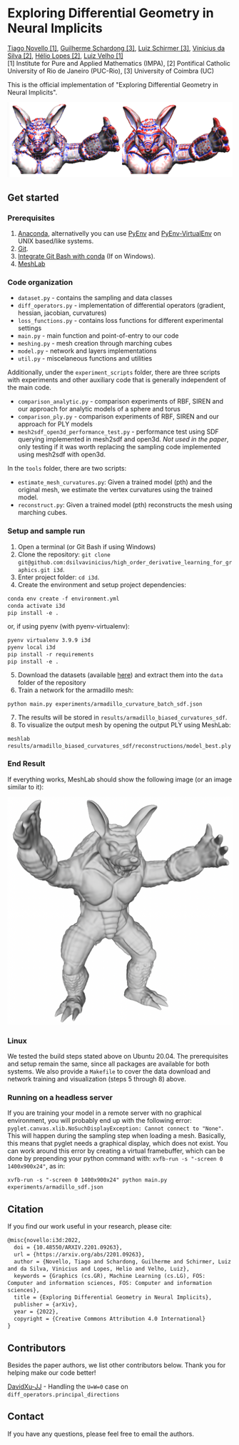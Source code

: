 # Exploring Differential Geometry in Neural Implicits
[Tiago Novello [1]](https://sites.google.com/site/tiagonovellodebrito),
[Guilherme Schardong [3]](https://schardong.github.io/),
[Luiz Schirmer [3]](https://www.lschirmer.com),
[Vinícius da Silva [2]](https://dsilvavinicius.github.io/),
[Hélio Lopes [2]](http://www-di.inf.puc-rio.br/~lopes/),
[Luiz Velho [1]](https://lvelho.impa.br/)
<br>
[1] Institute for Pure and Applied Mathematics (IMPA),
[2] Pontifical Catholic University of Rio de Janeiro (PUC-Rio),
[3] University of Coimbra (UC)

This is the official implementation of "Exploring Differential Geometry in Neural Implicits".

![Armadillo Curvatures](figs/armadillo_curvatures.png)

## Get started

### Prerequisites
1. [Anaconda](https://www.anaconda.com/products/individual#Downloads), alternativelly you can use [PyEnv](https://github.com/pyenv/pyenv) and [PyEnv-VirtualEnv](https://github.com/pyenv/pyenv-virtualenv) on UNIX based/like systems.
2. [Git](https://git-scm.com/download).
3. [Integrate Git Bash with conda](https://discuss.codecademy.com/t/setting-up-conda-in-git-bash/534473) (If on Windows).
4. [MeshLab](https://www.meshlab.net/)

### Code organization
* `dataset.py` - contains the sampling and data classes
* `diff_operators.py` - implementation of differential operators (gradient, hessian, jacobian, curvatures)
* `loss_functions.py` - contains loss functions for different experimental settings
* `main.py` - main function and point-of-entry to our code
* `meshing.py` - mesh creation through marching cubes
* `model.py` - network and layers implementations
* `util.py` - miscelaneous functions and utilities

Additionally, under the `experiment_scripts` folder, there are three scripts with experiments and other auxiliary code that is generally independent of the main code.

* `comparison_analytic.py` - comparison experiments of RBF, SIREN and our approach for analytic models of a sphere and torus
* `comparison_ply.py` - comparison experiments of RBF, SIREN and our approach for PLY models
* `mesh2sdf_open3d_performance_test.py` - performance test using SDF querying implemented in mesh2sdf and open3d. _Not used in the paper_, only testing if it was worth replacing the sampling code implemented using mesh2sdf with open3d.

In the `tools` folder, there are two scripts:

* `estimate_mesh_curvatures.py`: Given a trained model (pth) and the original mesh, we estimate the vertex curvatures using the trained model.
* `reconstruct.py`: Given a trained model (pth) reconstructs the mesh using marching cubes.

### Setup and sample run

1. Open a terminal (or Git Bash if using Windows)
2. Clone the repository: `git clone git@github.com:dsilvavinicius/high_order_derivative_learning_for_graphics.git i3d`.
3. Enter project folder: `cd i3d`.
4. Create the environment and setup project dependencies:
```
conda env create -f environment.yml
conda activate i3d
pip install -e .
```
or, if using pyenv (with pyenv-virtualenv):
```
pyenv virtualenv 3.9.9 i3d
pyenv local i3d
pip install -r requirements
pip install -e .
```
5. Download the datasets (available [here](https://drive.google.com/file/d/1MxG9nwiuCS6z9vo59NF93brw5DFYflMl/view?usp=sharing)) and extract them into the `data` folder of the repository
6. Train a network for the armadillo mesh:
```
python main.py experiments/armadillo_curvature_batch_sdf.json
```
7. The results will be stored in `results/armadillo_biased_curvatures_sdf`.
8. To visualize the output mesh by opening the output PLY using MeshLab:
```
meshlab results/armadillo_biased_curvatures_sdf/reconstructions/model_best.ply
```

### End Result

If everything works, MeshLab should show the following image (or an image similar to it):

![Armadillo](figs/armadillo.png "Armadillo")

### Linux

We tested the build steps stated above on Ubuntu 20.04. The prerequisites and setup remain the same, since all packages are available for both systems. We also provide a ```Makefile``` to cover the data download and network training and visualization (steps 5 through 8) above.

### Running on a headless server

If you are training your model in a remote server with no graphical environment, you will probably end up with the following error: `pyglet.canvas.xlib.NoSuchDisplayException: Cannot connect to "None"`. This will happen during the sampling step when loading a mesh. Basically, this means that pyglet needs a graphical display, which does not exist. You can work around this error by creating a virtual framebuffer, which can be done by prepending your python command with: `xvfb-run -s "-screen 0 1400x900x24"`, as in:

```{sh}
xvfb-run -s "-screen 0 1400x900x24" python main.py experiments/armadillo_sdf.json
```

## Citation
If you find our work useful in your research, please cite:
```
@misc{novello:i3d:2022,
  doi = {10.48550/ARXIV.2201.09263},
  url = {https://arxiv.org/abs/2201.09263},
  author = {Novello, Tiago and Schardong, Guilherme and Schirmer, Luiz and da Silva, Vinicius and Lopes, Helio and Velho, Luiz},
  keywords = {Graphics (cs.GR), Machine Learning (cs.LG), FOS: Computer and information sciences, FOS: Computer and information sciences},
  title = {Exploring Differential Geometry in Neural Implicits},
  publisher = {arXiv},
  year = {2022},
  copyright = {Creative Commons Attribution 4.0 International}
}
```

## Contributors
Besides the paper authors, we list other contributors below. Thank you for helping make our code better!

[DavidXu-JJ](https://github.com/DavidXu-JJ) - Handling the `U=W=0` case on `diff_operators.principal_directions`

## Contact
If you have any questions, please feel free to email the authors.

